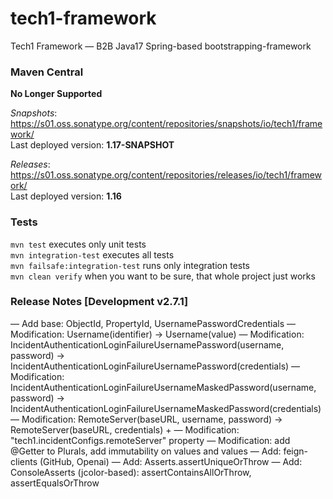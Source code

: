 # tech1-framework
Tech1 Framework — B2B Java17 Spring-based bootstrapping-framework 

### Maven Central
**No Longer Supported**

_Snapshots_: https://s01.oss.sonatype.org/content/repositories/snapshots/io/tech1/framework/  
Last deployed version: **1.17-SNAPSHOT**  

_Releases_: https://s01.oss.sonatype.org/content/repositories/releases/io/tech1/framework/  
Last deployed version: **1.16** 

### Tests
`mvn test` executes only unit tests  
`mvn integration-test` executes all tests  
`mvn failsafe:integration-test` runs only integration tests  
`mvn clean verify` when you want to be sure, that whole project just works  

### Release Notes [Development v2.7.1]
— Add base: ObjectId, PropertyId, UsernamePasswordCredentials
— Modification: Username(identifier) → Username(value)
— Modification: IncidentAuthenticationLoginFailureUsernamePassword(username, password) → IncidentAuthenticationLoginFailureUsernamePassword(credentials)
— Modification: IncidentAuthenticationLoginFailureUsernameMaskedPassword(username, password) → IncidentAuthenticationLoginFailureUsernameMaskedPassword(credentials)
— Modification: RemoteServer(baseURL, username, password) → RemoteServer(baseURL, credentials) + 
— Modification: "tech1.incidentConfigs.remoteServer" property
— Modification: add @Getter to Plurals, add immutability on values and values
— Add: feign-clients (GitHub, Openai)
— Add: Asserts.assertUniqueOrThrow
— Add: ConsoleAsserts (jcolor-based): assertContainsAllOrThrow, assertEqualsOrThrow
